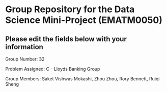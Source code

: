 # Group Repository for the Data Science Mini-Project (EMATM0050)

## Please edit the fields below with your information
Group Number: 32

Problem Assigned: C - Lloyds Banking Group

Group Members: Saket Vishwas Mokashi, Zhou Zhou, Rory Bennett, Ruiqi Sheng

